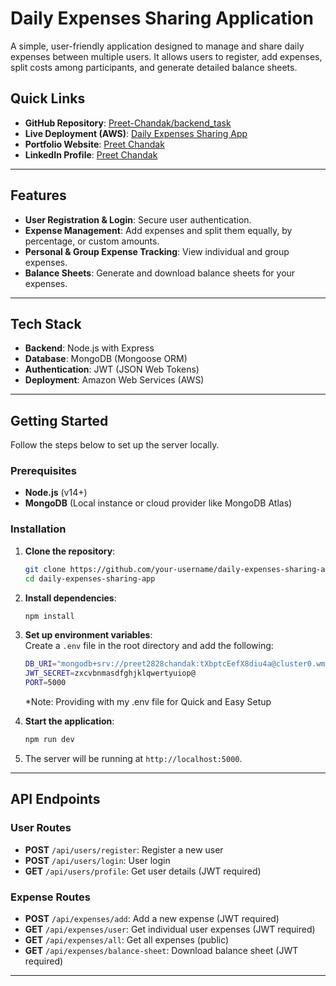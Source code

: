 # **Daily Expenses Sharing Application**

A simple, user-friendly application designed to manage and share daily expenses between multiple users. It allows users to register, add expenses, split costs among participants, and generate detailed balance sheets.

## **Quick Links**
- **GitHub Repository**: [Preet-Chandak/backend_task](https://github.com/Preet-Chandak/backend_task)
- **Live Deployment (AWS)**: [Daily Expenses Sharing App](http://3.110.217.208/)
- **Portfolio Website**: [Preet Chandak](https://www.preetchandak.in/)
- **LinkedIn Profile**: [Preet Chandak](https://www.linkedin.com/in/preet-chandak/)

---

## **Features**
- **User Registration & Login**: Secure user authentication.
- **Expense Management**: Add expenses and split them equally, by percentage, or custom amounts.
- **Personal & Group Expense Tracking**: View individual and group expenses.
- **Balance Sheets**: Generate and download balance sheets for your expenses.

---

## **Tech Stack**
- **Backend**: Node.js with Express
- **Database**: MongoDB (Mongoose ORM)
- **Authentication**: JWT (JSON Web Tokens)
- **Deployment**: Amazon Web Services (AWS)

---

## **Getting Started**

Follow the steps below to set up the server locally.

### **Prerequisites**
- **Node.js** (v14+)
- **MongoDB** (Local instance or cloud provider like MongoDB Atlas)

### **Installation**

1. **Clone the repository**:

    ```bash
    git clone https://github.com/your-username/daily-expenses-sharing-app.git
    cd daily-expenses-sharing-app
    ```

2. **Install dependencies**:

    ```bash
    npm install
    ```

3. **Set up environment variables**:  
   Create a `.env` file in the root directory and add the following:

    ```bash
    DB_URI="mongodb+srv://preet2828chandak:tXbptcEefX8diu4a@cluster0.wm03e.mongodb.net/?retryWrites=true&w=majority&appName=Cluster0/daily-expenses-sharing"
   JWT_SECRET=zxcvbnmasdfghjklqwertyuiop@
   PORT=5000
    ```
    *Note: Providing with my .env file for Quick and Easy Setup 

4. **Start the application**:

    ```bash
    npm run dev
    ```

5. The server will be running at `http://localhost:5000`.

---

## **API Endpoints**

### **User Routes**
- **POST** `/api/users/register`: Register a new user
- **POST** `/api/users/login`: User login
- **GET** `/api/users/profile`: Get user details (JWT required)

### **Expense Routes**
- **POST** `/api/expenses/add`: Add a new expense (JWT required)
- **GET** `/api/expenses/user`: Get individual user expenses (JWT required)
- **GET** `/api/expenses/all`: Get all expenses (public)
- **GET** `/api/expenses/balance-sheet`: Download balance sheet (JWT required)

---
